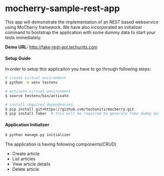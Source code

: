 
# mocherry-sample-rest-app
This app will demonstrate the implementation of an REST based webservice using MoCherry framework. We have also incorporated an initializer command to bootstrap the application with some dummy data to start your tests immediately.

**Demo URL:** http://fake-rest-api.techunits.com

#### Setup Guide
In order to setup this applicaiton you have to go through following steps:
```sh
# create virtual environment
$ python -m venv testenv

# activate virtual environment
$ source testenv/bin/activate

# install required dependencies
$ pip install git+https://github.com/techunits/mocherry.git
$ pip install faker  # this will be required to generate fake dummy data for initializer
```

#### Application Initializer
```sh
$ python manage.py initializer
```

The application is having following components(CRUD)

 - Create article
 - List articles
 - View article details
 - Delete article

